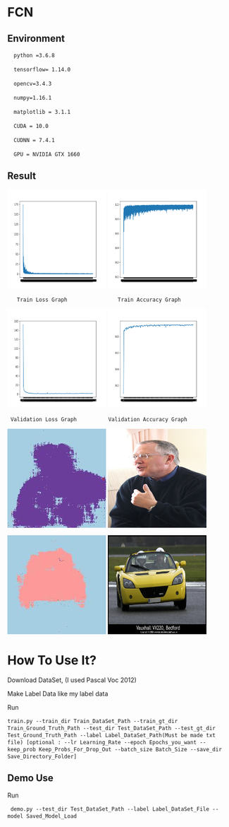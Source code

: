 # FCN

## Environment

      python =3.6.8

      tensorflow= 1.14.0

      opencv=3.4.3

      numpy=1.16.1

      matplotlib = 3.1.1

      CUDA = 10.0

      CUDNN = 7.4.1

      GPU = NVIDIA GTX 1660

## Result

<img src="./result/Train_Loss_Grpah.png" width="224" height="224"> </img> 
<img src="./result/Train_Acc_Grpah.png" width="224" height="224"> </img> 

       Train Loss Graph                Train Accuracy Graph


<img src="./result/Validation_Loss_Grpah.png" width="224" height="224"> </img>
<img src="./result/Validation_Acc_Grpah.png" width="224" height="224"> </img> 

     Validation Loss Graph          Validation Accuracy Graph
     
     
<img src="./FCN_Image/2007_007161.jpg" width="224" height="224"> </img> 
<img src="./JPEGImages/2007_007161.jpg" width="224" height="224"> </img> 

<img src="./FCN_Image/2007_007815.jpg" width="224" height="224"> </img> 
<img src="./JPEGImages/2007_007815.jpg" width="224" height="224"> </img> 

     
     
     
     
# How To Use It?

Download DataSet, (I used Pascal Voc 2012)

Make Label Data like my label data

Run

    train.py --train_dir Train_DataSet_Path --train_gt_dir Train_Ground_Truth_Path --test_dir Test_DataSet_Path --test_gt_dir Test_Ground_Truth_Path --label Label_DataSet_Path(Must be made txt file) [optional : --lr Learning_Rate --epoch Epochs_you_want --keep_prob Keep_Probs_For_Drop_Out --batch_size Batch_Size --save_dir Save_Directory_Folder]

## Demo Use

Run

     demo.py --test_dir Test_DataSet_Path --label Label_DataSet_File --model Saved_Model_Load


